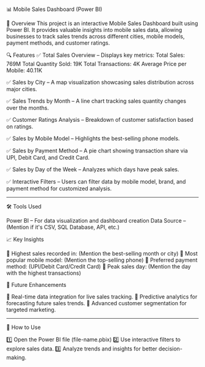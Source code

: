 📊 Mobile Sales Dashboard (Power BI)

🚀 Overview
This project is an interactive Mobile Sales Dashboard built using Power BI. It provides valuable insights into mobile sales data, allowing businesses to track sales trends across different cities, mobile models, payment methods, and customer ratings.

🔍 Features
✅ Total Sales Overview – Displays key metrics:
Total Sales: 769M
Total Quantity Sold: 19K
Total Transactions: 4K
Average Price per Mobile: 40.11K


✅ Sales by City – A map visualization showcasing sales distribution across major cities.

✅ Sales Trends by Month – A line chart tracking sales quantity changes over the months.

✅ Customer Ratings Analysis – Breakdown of customer satisfaction based on ratings.

✅ Sales by Mobile Model – Highlights the best-selling phone models.

✅ Sales by Payment Method – A pie chart showing transaction share via UPI, Debit Card, and Credit Card.

✅ Sales by Day of the Week – Analyzes which days have peak sales.

✅ Interactive Filters – Users can filter data by mobile model, brand, and payment method for customized analysis.


---

🛠️ Tools Used

Power BI – For data visualization and dashboard creation
Data Source – (Mention if it's CSV, SQL Database, API, etc.)

📈 Key Insights

📌 Highest sales recorded in: (Mention the best-selling month or city)
📌 Most popular mobile model: (Mention the top-selling phone)
📌 Preferred payment method: (UPI/Debit Card/Credit Card)
📌 Peak sales day: (Mention the day with the highest transactions)

🚀 Future Enhancements

🔹 Real-time data integration for live sales tracking.
🔹 Predictive analytics for forecasting future sales trends.
🔹 Advanced customer segmentation for targeted marketing.


---

📂 How to Use

1️⃣ Open the Power BI file (file-name.pbix)
2️⃣ Use interactive filters to explore sales data.
3️⃣ Analyze trends and insights for better decision-making.

